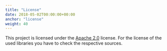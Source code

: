 ```yaml
---
title: "License"
date: 2018-05-02T00:00:00+00:00
anchor: "license"
weight: 40
---
```


This project is licensed under the [Apache 2.0](license) license.
For the license of the used libraries you have to check the respective sources.

[license]: https://github.com/owncloud/ocis-hello/blob/master/LICENSE
